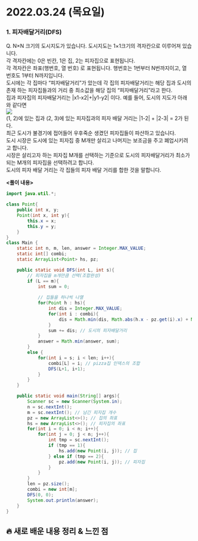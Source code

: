 # 2022.03.24 (목요일)
### **1. 피자배달거리(DFS)**

Q. N×N 크기의 도시지도가 있습니다. 도시지도는 1×1크기의 격자칸으로 이루어져 있습니다.    
   각 격자칸에는 0은 빈칸, 1은 집, 2는 피자집으로 표현됩니다.   
   각 격자칸은 좌표(행번호, 열 번호) 로 표현됩니다. 행번호는 1번부터 N번까지이고, 열 번호도 1부터 N까지입니다.    
   도시에는 각 집마다 “피자배달거리”가 았는데 각 집의 피자배달거리는 해당 집과 도시의 존재 하는 피자집들과의 거리 중 최소값을 해당 집의 “피자배달거리”라고 한다.       
   집과 피자집의 피자배달거리는 |x1-x2|+|y1-y2| 이다. 예를 들어, 도시의 지도가 아래와 같다면       
   ![](https://user-images.githubusercontent.com/94853413/159860430-d2714e1e-97b6-41ab-815f-26e7b3c52c8f.png)    
   (1, 2)에 있는 집과 (2, 3)에 있는 피자집과의 피자 배달 거리는 |1-2| + |2-3| = 2가 된다.   
   최근 도시가 불경기에 접어들어 우후죽순 생겼던 피자집들이 파산하고 있습니다.    
   도시 시장은 도시에 있는 피자집 중 M개만 살리고 나머지는 보조금을 주고 폐업시키려고 합니다.   
   시장은 살리고자 하는 피자집 M개를 선택하는 기준으로 도시의 피자배달거리가 최소가 되는 M개의 피자집을 선택하려고 합니다.    
   도시의 피자 배달 거리는 각 집들의 피자 배달 거리를 합한 것을 말합니다.     


**<풀이 내용>**
```java
import java.util.*;

class Point{
    public int x, y;
    Point(int x, int y){
        this.x = x;
        this.y = y;
    }
}
class Main {
    static int n, m, len, answer = Integer.MAX_VALUE;
    static int[] combi;
    static ArrayList<Point> hs, pz;

    public static void DFS(int L, int s){
        // 피자집을 m개만큼 선택(조합완성)
        if (L == m){
            int sum = 0;
            
            // 집들을 하나씩 나열
            for(Point h : hs){
                int dis = Integer.MAX_VALUE;
                for(int i : combi){
                    dis = Math.min(dis, Math.abs(h.x - pz.get(i).x) + Math.abs(h.y - pz.get(i).y));
                }
                sum += dis; // 도시의 피자배달거리
            }
            answer = Math.min(answer, sum);
        } 
        else {
            for(int i = s; i < len; i++){
                combi[L] = i; // pizza집 인덱스의 조합
                DFS(L+1, i+1);
            }
        }
    }

    public static void main(String[] args){
        Scanner sc = new Scanner(System.in);
        n = sc.nextInt();
        m = sc.nextInt(); // 남긴 피자집 개수
        pz = new ArrayList<>(); // 집의 좌표
        hs = new ArrayList<>(); // 피자집의 좌표
        for(int i = 0; i < n; i++){
            for(int j = 0; j < n; j++){
                int tmp = sc.nextInt();
                if (tmp == 1){
                    hs.add(new Point(i, j)); // 집
                } else if (tmp == 2){
                    pz.add(new Point(i, j)); // 피자집
                }
            }
        }
        len = pz.size();
        combi = new int[m];
        DFS(0, 0);
        System.out.println(answer);
    }
}
```


##  **🔥 새로 배운 내용 정리 & 느낀 점**